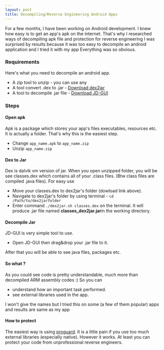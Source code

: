 ```yaml
---
layout: post
title: Decompiling/Reverse Engineering Android Apps
---
```

For a few months, I have been working on Android development. I knew how easy is to get an app's apk
on the internet. That's why I researched ways of decompiling apk file and protection for reverse engineering
I was surprised by results because it was too easy to decompile an android application and I tried it with my app
Everything was so obvious.

### Requirements

Here's what you need to decompile an android app.

- A zip tool to unzip - you can use any
- A tool convert .dex to .jar - [Download dex2jar](https://code.google.com/p/dex2jar/downloads/detail?name=dex2jar-0.0.9.15.zip&can=2&q=)
- A tool to decompile .jar file - [Download JD-GUI](http://www.softpedia.com/get/Programming/Debuggers-Decompilers-Dissasemblers/JD-GUI.shtml)


### Steps

#### Open apk
Apk is a package which stores your app's files executables, resources etc. It is actually a folder. That's why
this is the easiest step.

- Change `app_name.apk` to `app_name.zip`
- Unzip `app_name.zip`

#### Dex to Jar
Dex is dalvik vm version of jar. When you open unzipped folder, you will be see classes.dex which
contains all of your .class files. (Btw class files are compiled .java files).
For easy use

- Move your classes.dex to dex2jar's folder (dowload link above).
- Navigate to dex2jar's folder by using terminal - `cd /Path/to/dex2jarfolder`
- Enter command `./dex2jar.sh classes.dex` on the terminal. It will produce .jar file named **classes_dex2jar.jar**in the working
directory.

#### Decompile Jar
JD-GUI is very simple tool to use.

- Open JD-GUI then drag&drop your .jar file to it.

After that you will be able to see java files, packages etc.

#### So what ?
As you could see code is pretty understandable, much more than decompiled ARM assembly codes :)
So you can

- understand how an important task performed.
- see external libraries used in the app.

I won't give the names but I tried this on some (a few of them popular) apps and results are same as my app


#### How to protect
The easiest way is using [proguard](http://developer.android.com/tools/help/proguard.html). It is a little pain if you use too much external libraries (especially native). However
it works. At least you can protect your code from unprofessional reverse engineers.
